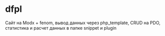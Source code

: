 # dfpl
Сайт на Modx + fenom, вывод данных через php_template, CRUD на PDO, статистика и расчет данных в папке snippet и plugin
